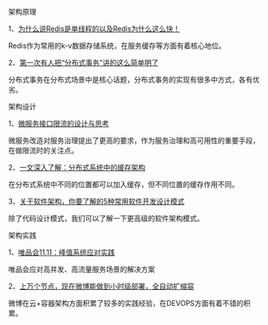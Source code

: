 架构原理

1、[为什么说Redis是单线程的以及Redis为什么这么快！](https://mp.weixin.qq.com/s/vdHpPy1c2YpNRFa7jVdhKg?token=64911275&lang=zh_CN "链接")

Redis作为常用的k-v数据存储系统，在服务缓存等方面有着核心地位。

2、[第一次有人把“分布式事务”讲的这么简单明了](https://mp.weixin.qq.com/s?__biz=MjM5ODI5Njc2MA==&mid=2655818255&idx=1&sn=8f41a01c6d512baa6207bd94d44a9478&chksm=bd74dfd88a0356ce023f18abb1166138bed190f7ee305d7e3375a8374636dd07689d9a57d9e3&scene=0#rd)

分布式事务在分布式场景中是核心话题，分布式事务的实现有很多中方式，各有优劣。


架构设计

1、[微服务接口限流的设计与思考](https://mp.weixin.qq.com/s?__biz=MzI4MTY5NTk4Ng==&mid=2247488993&amp;idx=1&amp;sn=4b9d5deedd0e626c456744f04b499bbb)

微服务改造对服务治理提出了更高的要求，作为服务治理和高可用性的重要手段，在做限流时的关注点。

2、[一文深入了解：分布式系统中的缓存架构](https://mp.weixin.qq.com/s?__biz=MzI4OTU3ODk3NQ==&mid=2247485126&idx=1&sn=6454571413378e11aa446f4d5c8cc2f7&chksm=ec2c4c76db5bc560fb14d87d6e905909ad6e091679b54270e6bf24e9c4272f750f6d86a686db&scene=0#rd)

在分布式系统中不同的位置都可以加入缓存，但不同位置的缓存作用不同。

3、[关于软件架构，你要了解的5种常用软件开发设计模式](https://mp.weixin.qq.com/s?__biz=MzI4OTU3ODk3NQ==&mid=2247485125&idx=1&sn=aedaf15cdd0bc48b0b84a6c207fb5a19&chksm=ec2c4c75db5bc563fa67254e934e06e4c95c40543d02c800b8e4db47efb1306a0fc8db7e2248&scene=0#rd)

除了代码设计模式，我们可以了解一下更高级的软件架构模式。


架构实践

1、[唯品会11.11：峰值系统应对实践](https://mp.weixin.qq.com/s/9_PT49eDmMoHKRceWjAZBw)

唯品会应对高并发、高流量服务场景的解决方案

2、[上万个节点，现在微博能做到小时级部署，全自动扩缩容](https://mp.weixin.qq.com/s?__biz=MzI4MTY5NTk4Ng==&mid=2247489108&amp;idx=1&amp;sn=5eb592f67ccfb1aa486de3ba0505a6fb)

微博在云+容器架构方面积累了较多的实践经验，在DEVOPS方面有着不错的积累。
